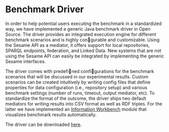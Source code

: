 # Benchmark Driver #

In order to help potential users executing the benchmark in a standardized way, we have implemented a generic Java benchmark driver in Open Source. The driver provides an integrated execution engine for different benchmark scenarios and is highly congurable and customizable. Using the Sesame API as a mediator, it offers support for local repositories, SPARQL endpoints, federation, and Linked Data. New systems that are not using the Sesame API can easily be integrated by implementing the generic Sesame interfaces.

The driver comes with predefined configurations for the benchmark scenarios that will be discussed in our experimental results. Custom scenarios can be created intuitively by writing config files that define properties for data configuration (i.e., repository setup) and various benchmark settings (number of runs, timeout, output mediator, etc). To standardize the format of the outcome, the driver ships two default mediators for writing results into CSV format as well as RDF triples. For the latter we have implemented an [Information Workbench](http://iwb.fluidops.com/) module that visualizes benchmark results automatically.

The driver can be downloaded [here](http://code.google.com/p/fbench/downloads/list).